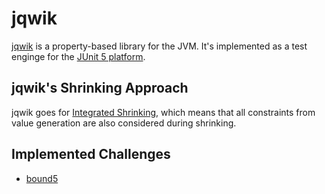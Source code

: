 # jqwik

[jqwik](https://jqwik.net) is a property-based library for the JVM.
It's implemented as a test enginge for the
[JUnit 5 platform](https://junit.org/junit5/docs/current/api/org.junit.platform.engine/org/junit/platform/engine/TestEngine.html).

## jqwik's Shrinking Approach

jqwik goes for
[Integrated Shrinking](https://jqwik.net/docs/current/user-guide.html#integrated-shrinking),
which means that all constraints from value generation are also considered during shrinking.

## Implemented Challenges

- [bound5](/pbt-libraries/src/test/java/challenges/bound5/Bound5Properties.java)
